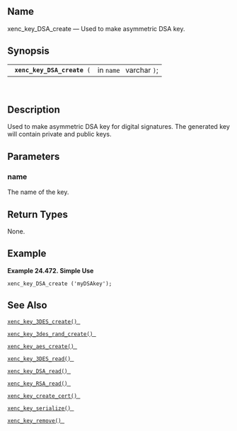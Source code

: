 <div id="fn_xenc_key_dsa_create" class="refentry">

<div class="titlepage">

</div>

<div class="refnamediv">

## Name

xenc_key_DSA_create — Used to make asymmetric DSA key.

</div>

<div class="refsynopsisdiv">

## Synopsis

<div id="fsyn_xenc_key_dsa_create" class="funcsynopsis">

|                                  |                         |
|----------------------------------|-------------------------|
| ` `**`xenc_key_DSA_create`**` (` | in `name ` varchar `)`; |

<div class="funcprototype-spacer">

 

</div>

</div>

</div>

<div id="desc_xenc_key_dsa_create" class="refsect1">

## Description

Used to make asymmetric DSA key for digital signatures. The generated
key will contain private and public keys.

</div>

<div id="params_xenc_key_dsa_create" class="refsect1">

## Parameters

<div id="id120570" class="refsect2">

### name

The name of the key.

</div>

</div>

<div id="ret_xenc_key_dsa_create" class="refsect1">

## Return Types

None.

</div>

<div id="examples_xenc_key_dsa_create" class="refsect1">

## Example

<div id="ex_xenc_key_dsa_create" class="example">

**Example 24.472. Simple Use**

<div class="example-contents">

``` screen
xenc_key_DSA_create ('myDSAkey');
```

</div>

</div>

  

</div>

<div id="seealso_xenc_key_dsa_create" class="refsect1">

## See Also

<a href="fn_xenc_key_3des_create.html" class="link"
title="xenc_key_3DES_create"><code
class="function">xenc_key_3DES_create() </code></a>

<a href="fn_xenc_key_3des_rand_create.html" class="link"
title="xenc_key_3DES_rand_create"><code
class="function">xenc_key_3des_rand_create() </code></a>

<a href="fn_xenc_key_aes_create.html" class="link"
title="xenc_key_AES_create"><code
class="function">xenc_key_aes_create() </code></a>

<a href="fn_xenc_key_3des_read.html" class="link"
title="xenc_key_3DES_read"><code
class="function">xenc_key_3DES_read() </code></a>

<a href="fn_xenc_key_dsa_read.html" class="link"
title="xenc_key_DSA_read"><code
class="function">xenc_key_DSA_read() </code></a>

<a href="fn_xenc_key_rsa_read.html" class="link"
title="xenc_key_RSA_read"><code
class="function">xenc_key_RSA_read() </code></a>

<a href="fn_xenc_key_create_cert.html" class="link"
title="xenc_key_create_cert"><code
class="function">xenc_key_create_cert() </code></a>

<a href="fn_xenc_key_serialize.html" class="link"
title="xenc_key_serialize"><code
class="function">xenc_key_serialize() </code></a>

<a href="fn_xenc_key_remove.html" class="link"
title="xenc_key_remove"><code
class="function">xenc_key_remove() </code></a>

</div>

</div>
